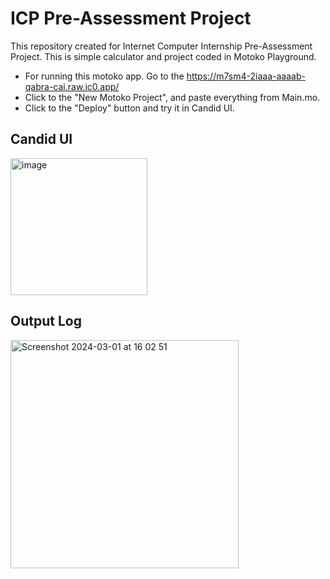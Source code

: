 # ICP Pre-Assessment Project
This repository created for Internet Computer Internship Pre-Assessment Project. This is simple calculator and project coded in Motoko Playground. 
* For running this motoko app. Go to the https://m7sm4-2iaaa-aaaab-qabra-cai.raw.ic0.app/
* Click to the "New Motoko Project", and paste everything from Main.mo.
* Click to the "Deploy" button and try it in Candid UI.

<h2>Candid UI</h2>
<img width="219" alt="image" src="https://github.com/efecaglarr/ICP_Pre-Assessment/assets/128126851/7866e5a0-3308-473f-bf03-e9b747a09551">
<h2>Output Log</h2>
<img width="365" alt="Screenshot 2024-03-01 at 16 02 51"  src="https://github.com/efecaglarr/ICP_Pre-Assessment/assets/128126851/c4ec2c3c-b4e9-4d4e-a5a9-522a96d7fda9">


